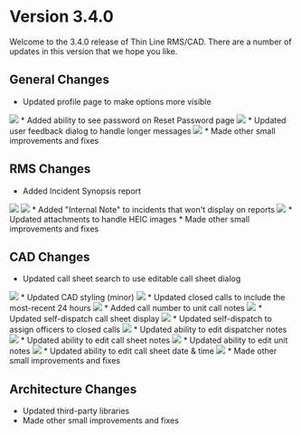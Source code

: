 ﻿# Version 3.4.0

Welcome to the 3.4.0 release of Thin Line RMS/CAD. There are a number of updates in this version that we hope you like.

<!--### Highlights-->

<!--
### General System Highlights
<iframe width="560" height="315" src="https://www.youtube.com/embed/tlln1Ek_fSM" frameborder="0" allow="accelerometer; autoplay; encrypted-media; gyroscope; picture-in-picture" allowfullscreen></iframe>

### RMS/CAD Highlights
<iframe width="560" height="315" src="https://www.youtube.com/embed/3eAmemIk8fk" frameborder="0" allow="accelerometer; autoplay; encrypted-media; gyroscope; picture-in-picture" allowfullscreen></iframe>

### Contact Tracing Highlights
<iframe width="560" height="315" src="https://www.youtube.com/embed/05aQTWaCwuc" frameborder="0" allow="accelerometer; autoplay; encrypted-media; gyroscope; picture-in-picture" allowfullscreen></iframe>

### Administrative Highlights
<iframe width="560" height="315" src="https://www.youtube.com/embed/SrcEqOjxKw8" frameborder="0" allow="accelerometer; autoplay; encrypted-media; gyroscope; picture-in-picture" allowfullscreen></iframe>
-->

## General Changes

* Updated profile page to make options more visible
<img src="ProfilePage.png"/>
* Added ability to see password on Reset Password page
<img src="ShowPassword.png"/>
* Updated user feedback dialog to handle longer messages
<img src="FeedbackScroll.png"/>
* Made other small improvements and fixes

## RMS Changes

* Added Incident Synopsis report
<img src="SynopsisReport1.png"/>
<img src="SynopsisReport2.png"/>
* Added "Internal Note" to incidents that won't display on reports
<img src="IncidentInternalNote.png"/>
* Updated attachments to handle HEIC images
* Made other small improvements and fixes

## CAD Changes

* Updated call sheet search to use editable call sheet dialog
<img src="CallSheetDialog.png"/>
* Updated CAD styling (minor)
<img src="CadStyle.png"/>
* Updated closed calls to include the most-recent 24 hours
<img src="ClosedCalls.png"/>
* Added call number to unit call notes
<img src="UnitNoteCallNumber.png"/>
* Updated self-dispatch call sheet display
<img src="SelfDispatchV2.png"/>
* Updated self-dispatch to assign officers to closed calls
<img src="SelfDispatchAssignClosed.png"/>
* Updated ability to edit dispatcher notes
<img src="DispatcherNotes1.png"/>
* Updated ability to edit call sheet notes
<img src="EditNote2.png"/>
* Updated ability to edit unit notes
<img src="EditNote1.png"/>
* Updated ability to edit call sheet date & time
<img src="CallSheetDateTime.png"/>
* Made other small improvements and fixes

## Architecture Changes

* Updated third-party libraries
* Made other small improvements and fixes
